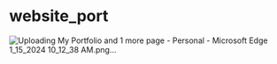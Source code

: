 # website_port
![Uploading My Portfolio and 1 more page - Personal - Microsoft​ Edge 1_15_2024 10_12_38 AM.png…]()
